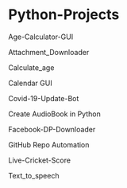 # Python-Projects

Age-Calculator-GUI 

Attachment_Downloader 

Calculate_age 

Calendar GUI 

Covid-19-Update-Bot 

Create AudioBook in Python 

Facebook-DP-Downloader 

GitHub Repo Automation 

Live-Cricket-Score

Text_to_speech 
